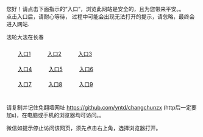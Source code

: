 您好！请点击下面指示的“入口”，浏览此网站是安全的，且为您带来平安。。 <br/>
点击入口后，请耐心等待， 过程中可能会出现无法打开的提示，请忽略，最终会进入网站. </br>

法轮大法在长春<br/>
<div style="padding:10px"><a style="margin:20px" target="_blank" href="https://d1ei2acghmenp8.cloudfront.net/2Qpsp?drwxpsug" id="ccLink1" rel="nofollow">入口1</a> <a target="_blank" style="margin:20px" href="https://d27kfjeetln416.cloudfront.net/2Qpsp?ufkptiaz" id="ccLink2" rel="nofollow">入口2</a> <a style="margin:20px" target="_blank" href="https://d1ggj7fp05ib5q.cloudfront.net/2Qpsp?ckwkfocc" id="ccLink3" rel="nofollow">入口3</a></div>

<div style="padding:10px" ><a style="margin:20px" target="_blank" href="https://d1ei2acghmenp8.cloudfront.net/2Qpsp?drwxpsug" id="ccLink4" rel="nofollow">入口4</a> <a style="margin:20px" href="https://d27kfjeetln416.cloudfront.net/2Qpsp?ufkptiaz" target="_blank" id="ccLink5" rel="nofollow">入口5</a> <a style="margin:20px" href="https://d1ggj7fp05ib5q.cloudfront.net/2Qpsp?ckwkfocc" target="_blank" id="ccLink6" rel="nofollow">入口6</a></div>

<div style="padding:10px"><a style="margin:20px" target="_blank" href="https://d1ei2acghmenp8.cloudfront.net/2Qpsp?drwxpsug" id="ccLink7" rel="nofollow">入口7</a> <a style="margin:20px" href="https://d27kfjeetln416.cloudfront.net/2Qpsp?ufkptiaz" target="_blank" id="ccLink8" rel="nofollow">入口8</a> <a style="margin:20px" target="_blank" href="https://d1ggj7fp05ib5q.cloudfront.net/2Qpsp?ckwkfocc" id="ccLink9" rel="nofollow">入口9</a></div>

<br/>



请复制并记住免翻墙网址 https://github.com/yntd/changchunzx (http后一定要加s)，在电脑或手机的浏览器均可访问。。<br/>

微信如提示停止访问该网页，须先点击右上角，选择浏览器打开。
